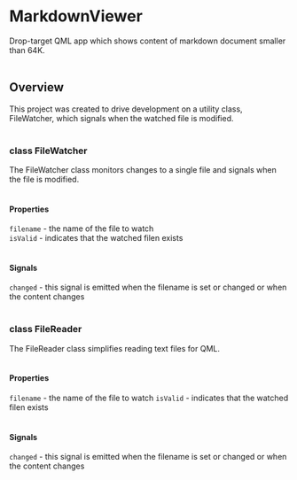 # MarkdownViewer
Drop-target QML app which shows content of markdown document smaller than 64K.  
<br/>
## Overview
This project was created to drive development on a utility class, FileWatcher, which signals when the watched file is modified.  
<br/>
  
### class FileWatcher
The FileWatcher class monitors changes to a single file and signals when the file is modified.  
<br/>
#### Properties
  `filename` - the name of the file to watch  
  `isValid` - indicates that the watched filen exists  
<br/>

#### Signals
`changed` - this signal is emitted when the filename is set or changed or when the content changes  
<br/>

### class FileReader
The FileReader class simplifies reading text files for QML.  
<br/>
#### Properties
  `filename` - the name of the file to watch
  `isValid` - indicates that the watched filen exists  
<br/>

#### Signals
  `changed` - this signal is emitted when the filename is set or changed or when the content changes  
<br/>
